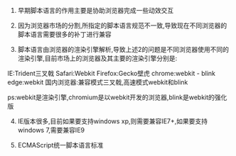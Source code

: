 1. 早期脚本语言的作用主要是协助浏览器完成一些动效交互

2. 因为浏览器市场的分割,所指定的脚本语言规范不一致,导致现在不同浏览器的脚本语言需要很多的补丁进行兼容

3. 脚本语言由浏览器的渲染引擎解析,导致上述2的问题是不同浏览器使用不同的渲染引擎,目前市场上的浏览器及其主要的渲染引擎分别是:

IE:Trident三叉戟
Safari:Webkit
Firefox:Gecko壁虎
chrome:webkit - blink
edge:webkit
国内浏览器:兼容模式三叉戟,高速模式webkit和blink

ps:webkit是渲染引擎,chromium是以webkit开发的浏览器,blink是webkit的强化版

4. IE版本很多,目前如果要支持windows xp,则需要兼容IE7+,如果要支持windows 7,需要兼容IE9

5. ECMAScript统一脚本语言标准
